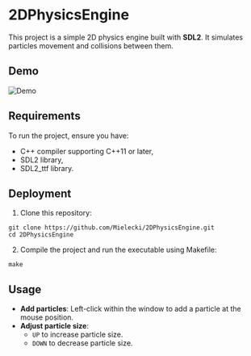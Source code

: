 
# 2DPhysicsEngine

This project is a simple 2D physics engine built with **SDL2**. It simulates particles movement and collisions between them.


## Demo

![Demo](https://i.imgur.com/ykgEgMp.gif)


## Requirements

To run the project, ensure you have:

- C++ compiler supporting C++11 or later,
- SDL2 library,
- SDL2_ttf library.
## Deployment

1. Clone this repository:

```
git clone https://github.com/Mielecki/2DPhysicsEngine.git
cd 2DPhysicsEngine
```

2. Compile the project and run the executable using Makefile:

```
make
```
## Usage

* **Add particles**: Left-click within the window to add a particle at the mouse position.
* **Adjust particle size**: 
    * ```UP``` to increase particle size.
    * ```DOWN``` to decrease particle size.